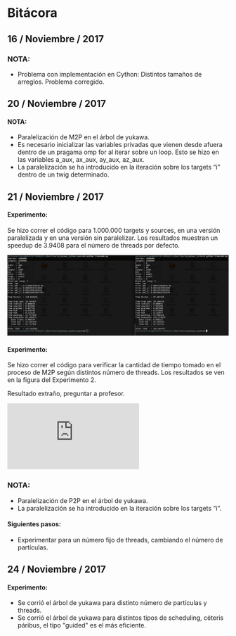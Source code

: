 # Bitácora

## 16 / Noviembre / 2017

### NOTA:
- Problema con implementación en Cython: Distintos tamaños de arreglos. Problema corregido.

## 20 / Noviembre / 2017

#### NOTA:
- Paralelización de M2P en el árbol de yukawa.
- Es necesario inicializar las variables privadas que vienen desde afuera dentro de un pragama omp for al iterar sobre un loop. Esto se hizo en las variables a_aux, ax_aux, ay_aux, az_aux.
- La paralelización se ha introducido en la iteración sobre los targets “i” dentro de un twig determinado.

## 21 / Noviembre / 2017

#### Experimento: 
Se hizo correr el código para 1.000.000 targets y sources, en una versión paralelizada y en una versión sin paralelizar. Los resultados muestran un speedup de 3.9408 para el número de threads por defecto.

![alt text](https://github.com/matiasmartineza/yukawa/blob/master/bitacora/exp_1.png "Experimento 1")

#### Experimento: 
Se hizo correr el código para verificar la cantidad de tiempo tomado en el proceso de M2P según distintos número de threads. Los resultados se ven en la figura del Experimento 2.

Resultado extraño, preguntar a profesor.

![alt text](https://github.com/matiasmartineza/yukawa/blob/master/bitacora/exp_2.pdf "Experimento 2")

### NOTA:
- Paralelización de P2P en el árbol de yukawa.
- La paralelización se ha introducido en la iteración sobre los targets “i”.

#### Siguientes pasos: 
- Experimentar para un número fijo de threads, cambiando el número de partículas.

## 24 / Noviembre / 2017

#### Experimento:
- Se corrió el árbol de yukawa para distinto número de partículas y threads.
- Se corrió el árbol de yukawa para distintos tipos de scheduling, céteris páribus,  el tipo "guided" es el más eficiente.

